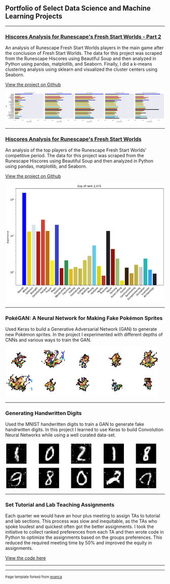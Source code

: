 ## Portfolio of Select Data Science and Machine Learning Projects

---

### [Hiscores Analysis for Runescape's Fresh Start Worlds - Part 2](pages/FSWAnalysis.md)

An analysis of Runescape Fresh Start Worlds players in the main game after the conclusion of Fresh Start Worlds. The data for this project was scraped from the Runescape Hiscores using Beautiful Soup and then analyzed in Python using pandas, matplotlib, and Seaborn. Finally, I did a k-means clustering analysis using sklearn and visualized the cluster centers using Seaborn.

[View the project on Github](https://github.com/trevbrunnen/RunescapeFSW)

<img src="images/FSW_Cluster_BarChart.png?raw=true"/>

---

### [Hiscores Analysis for Runescape's Fresh Start Worlds](pages/FSWAnalysis_Competitive.md)

An analysis of the top players of the Runescape Fresh Start Worlds' competitive period. The data for this project was scraped from the Runescape Hiscores using Beautiful Soup and then analyzed in Python using pandas, matplotlib, and Seaborn.

[View the project on Github](https://github.com/trevbrunnen/RunescapeFSW)

<img src="images/Rank2475Exp_RS3_FSW.png?raw=true"/>

---
### PokéGAN: A Neural Network for Making Fake Pokémon Sprites
Used Keras to build a Generative Adversarial Network (GAN) to generate new Pokémon sprites. In the project I experimented with different depths of CNNs and various ways to train the GAN.

<img src="images/ExampleSprites.png?raw=true"/>

---

### Generating Handwritten Digits

Used the MNIST handwritten digits to train a GAN to generate fake handrwitten digits. In this project I learned to use Keras to build Convolution Neural Networks while using a well curated data-set.

<img src="images/ExampleDigits.png?raw=true"/>

---

### Set Tutorial and Lab Teaching Assignments

Each quarter we would have an hour plus meeting to assign TAs to tutorial and lab sections. This process was slow and inequitable, as the TAs who spoke loudest and quickest often got the better assignments. I took the initiative to collect ranked preferences from each TA and then wrote code in Python to optimize the assignments based on the groups preferences. This reduced the required meeting time by 50% and improved the equity in assignments.

[View the code here](https://github.com/trevbrunnen/extra-code/blob/ca479f8b206c3bf1663a77f7268add8c3b18a195/betterTAAssignments.py)

---

---
<p style="font-size:11px">Page template forked from <a href="https://github.com/evanca/quick-portfolio">evanca</a></p>
<!-- Remove above link if you don't want to attibute -->
